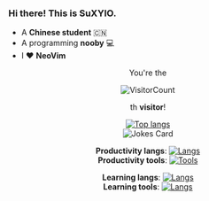 <!--Self intro-->
### Hi there! This is __SuXYIO__. 
- A __Chinese student__ :cn:
- A programming __nooby__ :computer:
- I :heart: __NeoVim__

<!--Visitor count-->
<center>
You're the

![VisitorCount](https://count.getloli.com/get/@:SuXYIO?theme=rule34)

th __visitor__! 

<!--Status-->
[![Top langs](https://github-readme-stats.vercel.app/api/top-langs/?username=SuXYIO&theme=transparent&layout=donut)](https://github.com/anuraghazra/github-readme-stats)  
![Jokes Card](https://readme-jokes.vercel.app/api?theme=random)

<!--Langs & Tools-->
__Productivity langs__:
[![Langs](https://skillicons.dev/icons?i=c,py,md,lua&theme=dark)](https://skillicons.dev)  
__Productivity tools__:
[![Tools](https://skillicons.dev/icons?i=neovim,git,github,bash,bots&theme=dark)](https://skillicons.dev)  

__Learning langs__:
[![Langs](https://skillicons.dev/icons?i=rust,js,latex&theme=dark)](https://skillicons.dev)  
__Learning tools__:
[![Langs](https://skillicons.dev/icons?i=linux&theme=dark)](https://skillicons.dev)  

</center>
